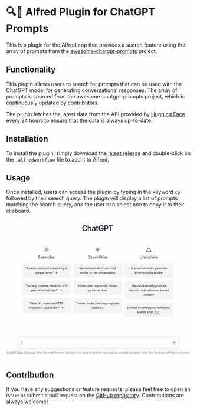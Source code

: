# 🔍🧠 Alfred Plugin for ChatGPT Prompts

This is a plugin for the Alfred app that provides a search feature using the array of prompts from the [awesome-chatgpt-prompts](https://github.com/f/awesome-chatgpt-prompts) project.

## Functionality

This plugin allows users to search for prompts that can be used with the ChatGPT model for generating conversational responses. The array of prompts is sourced from the awesome-chatgpt-prompts project, which is continuously updated by contributors.

The plugin fetches the latest data from the API provided by [Hugging Face](https://huggingface.co/datasets/fka/awesome-chatgpt-prompts) every 24 hours to ensure that the data is always up-to-date.

## Installation

To install the plugin, simply download the [latest release](https://github.com/bluewolfali/awesome-chatgpt-prompts-alfred.alfredworkflow) and double-click on the `.alfredworkflow` file to add it to Alfred.

## Usage

Once installed, users can access the plugin by typing in the keyword `cp` followed by their search query. The plugin will display a list of prompts matching the search query, and the user can select one to copy it to their clipboard.

![MarineGEO circle logo](./images/screenshot1.gif "MarineGEO logo")

## Contribution

If you have any suggestions or feature requests, please feel free to open an issue or submit a pull request on the [GitHub repository](https://github.com/yourusername/alfred-chatgpt-prompts). Contributions are always welcome!
